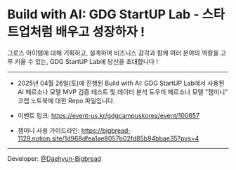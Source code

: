 # Build with AI: GDG StartUP Lab - 스타트업처럼 배우고 성장하자 !

그로스 아이템에 대해 기획하고, 설계하며 비즈니스 감각과 함께 여러 분야의 역량을 고루 키울 수 있는, GDG StartUP Lab에 당신을 초대합니다 !

---

- 2025년 04월 26일(토)에 진행된 Build with AI: GDG StartUP Lab에서 사용된 AI 페르소나 모델 MVP 검증 테스트 및 데이터 분석 도우미
페르소나 모델 "잼미니" 코랩 노트북에 대한 Repo 파일입니다.

- 이벤트 링크: https://event-us.kr/gdgcampuskorea/event/100657
- 잼미니 사용 가이드라인: https://bigbread-1129.notion.site/1d968dfea1ae8057b02fd85b94bbae35?pvs=4

---

Developer: [@Daehyun-Bigbread](https://github.com/Daehyun-Bigbread)



